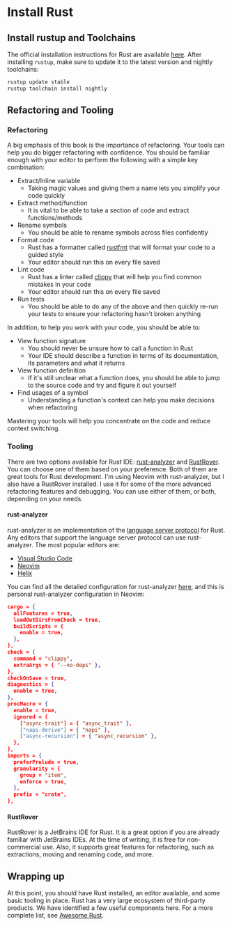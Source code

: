 # Install Rust

## Install rustup and Toolchains

The official installation instructions for Rust are available [here](https://www.rust-lang.org/tools/install). After installing `rustup`, make sure to update it to the latest version and nightly toolchains:

```bash
rustup update stable
rustup toolchain install nightly
```

## Refactoring and Tooling

### Refactoring

A big emphasis of this book is the importance of refactoring. Your tools can help you do bigger refactoring with confidence. You should be familiar enough with your editor to perform the following with a simple key combination:

- Extract/Inline variable
  - Taking magic values and giving them a name lets you simplify your code quickly
- Extract method/function
  - It is vital to be able to take a section of code and extract functions/methods
- Rename symbols
  - You should be able to rename symbols across files confidently
- Format code
  - Rust has a formatter called [rustfmt](https://github.com/rust-lang/rustfmt) that will format your code to a guided style
  - Your editor should run this on every file saved
- Lint code
  - Rust has a linter called [clippy](https://github.com/rust-lang/rust-clippy) that will help you find common mistakes in your code
  - Your editor should run this on every file saved
- Run tests
  - You should be able to do any of the above and then quickly re-run your tests to ensure your refactoring hasn't broken anything

In addition, to help you work with your code, you should be able to:

- View function signature
  - You should never be unsure how to call a function in Rust
  - Your IDE should describe a function in terms of its documentation, its parameters and what it returns
- View function definition
  - If it's still unclear what a function does, you should be able to jump to the source code and try and figure it out yourself
- Find usages of a symbol
  - Understanding a function's context can help you make decisions when refactoring

Mastering your tools will help you concentrate on the code and reduce context switching.

### Tooling

There are two options available for Rust IDE: [rust-analyzer](https://rust-analyzer.github.io/) and [RustRover](https://www.jetbrains.com/rust/). You can choose one of them based on your preference. Both of them are great tools for Rust development. I'm using Neovim with rust-analyzer, but I also have a RustRover installed. I use it for some of the more advanced refactoring features and debugging. You can use either of them, or both, depending on your needs.

#### rust-analyzer

rust-analyzer is an implementation of the [language server protocol](https://microsoft.github.io/language-server-protocol/) for Rust. Any editors that support the language server protocol can use rust-analyzer. The most popular editors are:

- [Visual Studio Code](https://code.visualstudio.com/)
- [Neovim](https://neovim.io/)
- [Helix](https://helix-editor.com/)

You can find all the detailed configuration for rust-analyzer [here](https://rust-analyzer.github.io/book/configuration.html), and this is personal rust-analyzer configuration in Neovim:

```json
cargo = {
  allFeatures = true,
  loadOutDirsFromCheck = true,
  buildScripts = {
    enable = true,
  },
},
check = {
  command = "clippy",
  extraArgs = { "--no-deps" },
},
checkOnSave = true,
diagnostics = {
  enable = true,
},
procMacro = {
  enable = true,
  ignored = {
    ["async-trait"] = { "async_trait" },
    ["napi-derive"] = { "napi" },
    ["async-recursion"] = { "async_recursion" },
  },
},
imports = {
  preferPrelude = true,
  granularity = {
    group = "item",
    enforce = true,
  },
  prefix = "crate",
},
```

#### RustRover

RustRover is a JetBrains IDE for Rust. It is a great option if you are already familiar with JetBrains IDEs. At the time of writing, it is free for non-commercial use. Also, it supports great features for refactoring, such as extractions, moving and renaming code, and more.

## Wrapping up

At this point, you should have Rust installed, an editor available, and some basic tooling in place. Rust has a very large ecosystem of third-party products. We have identified a few useful components here. For a more complete list, see [Awesome Rust](https://github.com/rust-unofficial/awesome-rust).

